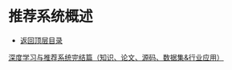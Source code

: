 # 推荐系统概述

* [返回顶层目录](../../SUMMARY.md)



[深度学习与推荐系统完结篇（知识、论文、源码、数据集&行业应用）](https://mp.weixin.qq.com/s/n5ZplTadX6jtXIwJmXHivg)

